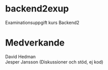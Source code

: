 # backend2exup
Examinationsuppgift kurs Backend2

# Medverkande
David Hedman  
Jesper Jansson (Diskussioner och stöd, ej kod)
